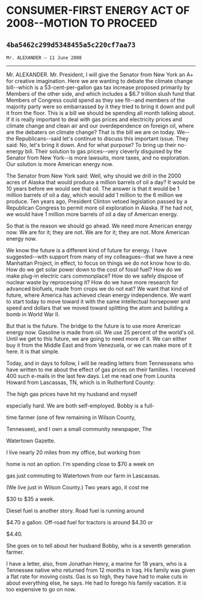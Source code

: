 # CONSUMER-FIRST ENERGY ACT OF 2008--MOTION TO PROCEED
## `4ba5462c299d5348455a5c220cf7aa73`
`Mr. ALEXANDER — 11 June 2008`

---


Mr. ALEXANDER. Mr. President, I will give the Senator from New York 
an A+ for creative imagination. Here we are wanting to debate the 
climate change bill--which is a 53-cent-per-gallon gas tax increase 
proposed primarily by Members of the other side, and which includes a 
$6.7 trillion slush fund that Members of Congress could spend as they 
see fit--and members of the majority party were so embarrassed by it 
they tried to bring it down and pull it from the floor. This is a bill 
we should be spending all month talking about. If it is really 
important to deal with gas prices and electricity prices and climate 
change and clean air and our overdependence on foreign oil, where are 
the debaters on climate change? That is the bill we are on today. We--
the Republicans--said let's continue to discuss this important issue. 
They said: No, let's bring it down. And for what purpose? To bring up 
their no-energy bill. Their solution to gas prices--very cleverly 
disguised by the Senator from New York--is more lawsuits, more taxes, 
and no exploration. Our solution is more American energy now.

The Senator from New York said: Well, why should we drill in the 2000 
acres of Alaska that would produce a million barrels of oil a day? It 
would be 10 years before we would see that oil. The answer is that it 
would be 1 million barrels of oil a day, which would add 1 million to 
the 6 million we produce. Ten years ago, President Clinton vetoed 
legislation passed by a Republican Congress to permit more oil 
exploration in Alaska. If he had not, we would have 1 million more 
barrels of oil a day of American energy.

So that is the reason we should go ahead. We need more American 
energy now. We are for it; they are not. We are for it; they are not. 
More American energy now.

We know the future is a different kind of future for energy. I have 
suggested--with support from many of my colleagues--that we have a new 
Manhattan Project, in effect, to focus on things we do not know how to 
do. How do we get solar power down to the cost of fossil fuel? How do 
we make plug-in electric cars commonplace? How do we safely dispose of 
nuclear waste by reprocessing it? How do we have more research for 
advanced biofuels, made from crops we do not eat? We want that kind of 
future, where America has achieved clean energy independence. We want 
to start today to move toward it with the same intellectual horsepower 
and speed and dollars that we moved toward splitting the atom and 
building a bomb in World War II.

But that is the future. The bridge to the future is to use more 
American energy now. Gasoline is made from oil. We use 25 percent of 
the world's oil. Until we get to this future, we are going to need more 
of it. We can either buy it from the Middle East and from Venezuela, or 
we can make more of it here. It is that simple.



Today, and in days to follow, I will be reading letters from 
Tennesseans who have written to me about the effect of gas prices on 
their families. I received 400 such e-mails in the last few days. Let 
me read one from Lounita Howard from Lascassas, TN, which is in 
Rutherford County:




 The high gas prices have hit my husband and myself 


 especially hard. We are both self-employed. Bobby is a full-


 time farmer (one of few remaining in Wilson County, 


 Tennessee), and I own a small community newspaper, The 


 Watertown Gazette.



 I live nearly 20 miles from my office, but working from 


 home is not an option. I'm spending close to $70 a week on 


 gas just commuting to Watertown from our farm in Lascassas. 


 (We live just in Wilson County.) Two years ago, it cost me 


 $30 to $35 a week.



 Diesel fuel is another story. Road fuel is running around 


 $4.70 a gallon. Off-road fuel for tractors is around $4.30 or 


 $4.40.


She goes on to tell about her husband Bobby, who is a seventh 
generation farmer.

I have a letter, also, from Jonathan Henry, a marine for 18 years, 
who is a Tennessee native who returned from 12 months in Iraq. His 
family was given a flat rate for moving costs. Gas is so high, they 
have had to make cuts in about everything else, he says. He had to 
forego his family vacation. It is too expensive to go on now.